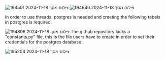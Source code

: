 
![צילום מסך 2024-11-18 194501](https://github.com/user-attachments/assets/7324896a-e42d-4b61-bf95-2b4c750f1c49)
![צילום מסך 2024-11-18 194646](https://github.com/user-attachments/assets/b557230f-28c5-40da-8509-0a9a9eb4b1b9)

In order to use threads, postgres is needed and creating the following tabels in postgres is required.

![צילום מסך 2024-11-18 194806](https://github.com/user-attachments/assets/1d8f615b-bb87-4f54-9952-928374d1731b)
The github repository lacks a "constants.py" file, this is the file users have to create in order to set their credentials for the postgres database .

![צילום מסך 2024-11-18 195204](https://github.com/user-attachments/assets/3e7dd59d-8f6f-423e-b1a9-475531952830)


